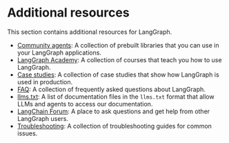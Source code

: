 # Additional resources

This section contains additional resources for LangGraph.

- [Community agents](../agents/prebuilt.md): A collection of prebuilt libraries that you can use in your LangGraph applications.
- [LangGraph Academy](https://academy.langchain.com/courses/intro-to-langgraph): A collection of courses that teach you how to use LangGraph.
- [Case studies](../adopters.md): A collection of case studies that show how LangGraph is used in production.
- [FAQ](../concepts/faq.md): A collection of frequently asked questions about LangGraph.
- [llms.txt](../llms-txt-overview.md): A list of documentation files in the `llms.txt` format that allow LLMs and agents to access our documentation.
- [LangChain Forum](https://forum.langchain.com/): A place to ask questions and get help from other LangGraph users.
- [Troubleshooting](../troubleshooting/errors/index.md): A collection of troubleshooting guides for common issues.